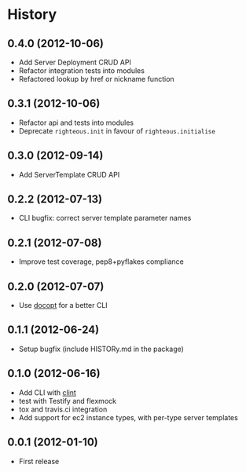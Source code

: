 # History

## 0.4.0 (2012-10-06)

- Add Server Deployment CRUD API
- Refactor integration tests into modules
- Refactored lookup by href or nickname function

## 0.3.1 (2012-10-06)

- Refactor api and tests into modules
- Deprecate `righteous.init` in favour of `righteous.initialise`

## 0.3.0 (2012-09-14)

- Add ServerTemplate CRUD API

## 0.2.2 (2012-07-13)

- CLI bugfix: correct server template parameter names

## 0.2.1 (2012-07-08)

- Improve test coverage, pep8+pyflakes compliance

## 0.2.0 (2012-07-07)

- Use [docopt](https://github.com/docopt/docopt) for a better CLI

## 0.1.1 (2012-06-24)

- Setup bugfix (include HISTORy.md in the package)

## 0.1.0 (2012-06-16)

- Add CLI with [clint](https://github.com/kennethreitz/clint)
- test with Testify and flexmock
- tox and travis.ci integration
- Add support for ec2 instance types, with per-type server templates

## 0.0.1 (2012-01-10)

- First release
